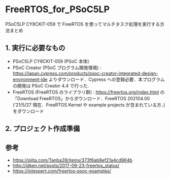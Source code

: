 # FreeRTOS_for_PSoC5LP

PSoC5LP CY8CKIT-059 で FreeRTOS を使ってマルチタスク処理を実行する方法まとめ

## 1. 実行に必要なもの

- PSoC5LP CY8CKIT-059 (PSoC 本体)
- PSoC Creator (PSoC プログラム開発環境) : https://japan.cypress.com/products/psoc-creator-integrated-design-environment-ide よりダウンロード．Cypress への登録必要．本プログラムの開発は PSoC Creator 4.4 で行った.
- FreeRTOS (FreeRTOS のライブラリ群) : https://freertos.org/index.html の「Download FreeRTOS」からダウンロード．FreeRTOS 202104.00 ('21/5/27 現在．FreeRTOS Kernel や example projects が含まれている方．) をダウンロード


## 2. プロジェクト作成準備


## 参考

- https://qiita.com/Tanba28/items/373f6ab8ef21a4cd964b
- http://idken.net/posts/2017-09-23-freertos_status/
- https://iotexpert.com/freertos-psoc-examples/
